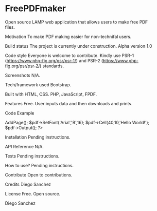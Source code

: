 # FreePDFmaker
Open source LAMP web application that allows users to make free PDF files.

Motivation
To make PDF making easier for non-technifal users. 

Build status
The project is currently under construction. Alpha version 1.0  

Code style
Everyone is welcome to contribute. Kindly use PSR-1 (https://www.php-fig.org/psr/psr-1/) and PSR-2 (https://www.php-fig.org/psr/psr-2/)  standards.

Screenshots
N/A.

Tech/framework used
Bootstrap.

Built with
HTML, CSS. PHP, JavaScript, FPDF.

Features
Free. User inputs data and then downloads and prints. 

Code Example
<?php
require('fpdf.php');

$pdf = new FPDF();
$pdf->AddPage();
$pdf->SetFont('Arial','B',16);
$pdf->Cell(40,10,'Hello World!');
$pdf->Output();
?>

Installation
Pending instructions.

API Reference
N/A.

Tests
Pending instructions.

How to use?
Pending instructions.

Contribute
Open to contributions. 

Credits
Diego Sanchez

License
Free. Open source.

Diego Sanchez   

